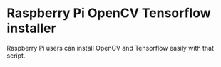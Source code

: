 # Raspberry Pi OpenCV Tensorflow installer
Raspberry Pi users can install OpenCV and Tensorflow easily with that script. 
